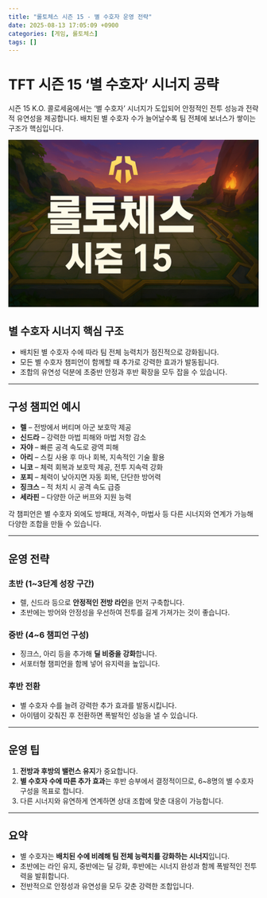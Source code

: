 ```yaml
---
title: "롤토체스 시즌 15 - 별 수호자 운영 전략"
date: 2025-08-13 17:05:09 +0900
categories: [게임, 롤토체스]
tags: []
---
```


# TFT 시즌 15 ‘별 수호자’ 시너지 공략

시즌 15 K.O. 콜로세움에서는 ‘별 수호자’ 시너지가 도입되어 안정적인 전투 성능과 전략적 유연성을 제공합니다. 배치된 별 수호자 수가 늘어날수록 팀 전체에 보너스가 쌓이는 구조가 핵심입니다.

![tft](assets/img/tft/1754737251915.png)

## 별 수호자 시너지 핵심 구조

- 배치된 별 수호자 수에 따라 팀 전체 능력치가 점진적으로 강화됩니다.  
- 모든 별 수호자 챔피언이 함께할 때 추가로 강력한 효과가 발동됩니다.  
- 조합의 유연성 덕분에 초중반 안정과 후반 확장을 모두 잡을 수 있습니다.

---

## 구성 챔피언 예시

- **렐** – 전방에서 버티며 아군 보호막 제공  
- **신드라** – 강력한 마법 피해와 마법 저항 감소  
- **자야** – 빠른 공격 속도로 광역 피해  
- **아리** – 스킬 사용 후 마나 회복, 지속적인 기술 활용  
- **니코** – 체력 회복과 보호막 제공, 전투 지속력 강화  
- **포피** – 체력이 낮아지면 자동 회복, 단단한 방어력  
- **징크스** – 적 처치 시 공격 속도 급증  
- **세라핀** – 다양한 아군 버프와 지원 능력

각 챔피언은 별 수호자 외에도 방패대, 저격수, 마법사 등 다른 시너지와 연계가 가능해 다양한 조합을 만들 수 있습니다.

---

## 운영 전략

### 초반 (1~3단계 성장 구간)
- 렐, 신드라 등으로 **안정적인 전방 라인**을 먼저 구축합니다.  
- 초반에는 방어와 안정성을 우선하여 전투를 길게 가져가는 것이 좋습니다.

### 중반 (4~6 챔피언 구성)
- 징크스, 아리 등을 추가해 **딜 비중을 강화**합니다.  
- 서포터형 챔피언을 함께 넣어 유지력을 높입니다.

### 후반 전환
- 별 수호자 수를 늘려 강력한 추가 효과를 발동시킵니다.  
- 아이템이 갖춰진 후 전환하면 폭발적인 성능을 낼 수 있습니다.

---

## 운영 팁

1. **전방과 후방의 밸런스 유지**가 중요합니다.  
2. **별 수호자 수에 따른 추가 효과**는 후반 승부에서 결정적이므로, 6~8명의 별 수호자 구성을 목표로 합니다.  
3. 다른 시너지와 유연하게 연계하면 상대 조합에 맞춘 대응이 가능합니다.

---

## 요약

- 별 수호자는 **배치된 수에 비례해 팀 전체 능력치를 강화하는 시너지**입니다.  
- 초반에는 라인 유지, 중반에는 딜 강화, 후반에는 시너지 완성과 함께 폭발적인 전투력을 발휘합니다.  
- 전반적으로 안정성과 유연성을 모두 갖춘 강력한 조합입니다.

